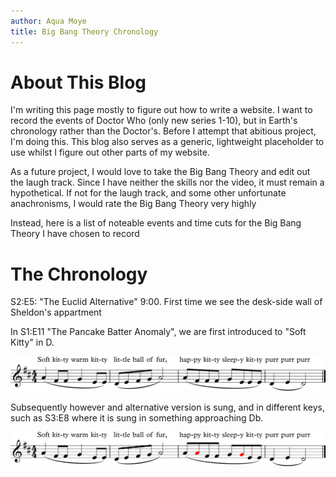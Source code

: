 ```yaml
---
author: Aqua Moye
title: Big Bang Theory Chronology
---
```


# About This Blog
I'm writing this page mostly to figure out how to write a website. I want to record the events of Doctor Who (only new series 1-10), but in Earth's chronology rather than the Doctor's. Before I  attempt that abitious project, I'm doing this. This blog also serves as a generic, lightweight placeholder to use whilst I figure out other parts of my website.

As a future project, I would love to take the Big Bang Theory and edit out the laugh track. Since I have neither the skills nor the video, it must remain a hypothetical. If not for the laugh track, and some other unfortunate anachronisms, I would rate the Big Bang Theory very highly

Instead, here is a list of noteable events and time cuts for the Big Bang Theory I have chosen to record

# The Chronology
S2:E5: "The Euclid Alternative" 9:00. First time we see the desk-side wall of Sheldon's appartment

In S1:E11 "The Pancake Batter Anomaly", we are first introduced to "Soft Kitty" in D.

![Music written out](https://raw.githubusercontent.com/noseapus/noseapus.github.io/master/soft%20kitty.png "Soft Kitty")

Subsequently however and alternative version is sung, and in different keys, such as S3:E8 where it is sung in something approaching Db.

![Music written out](https://raw.githubusercontent.com/noseapus/noseapus.github.io/master/happy%20kitty%202.png "Soft Kitty altered")
